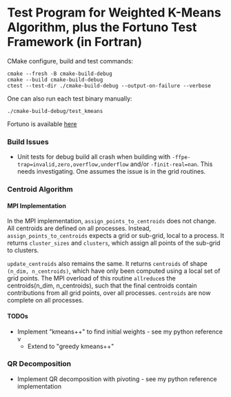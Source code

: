 # Test Program for Weighted K-Means Algorithm, plus the Fortuno Test Framework (in Fortran)

CMake configure, build and test commands:

```shell
cmake --fresh -B cmake-build-debug   
cmake --build cmake-build-debug
ctest --test-dir ./cmake-build-debug --output-on-failure --verbose
```

One can also run each test binary manually:

```shell
./cmake-build-debug/test_kmeans
```

Fortuno is available [here](https://github.com/fortuno-repos/fortuno)

### Build Issues

* Unit tests for debug build all crash when building with `-ffpe-trap=invalid,zero,overflow,underflow` and/or
  `-finit-real=nan`. This needs investigating. One assumes the issue is in the grid routines.


### Centroid Algorithm

#### MPI Implementation

In the MPI implementation, `assign_points_to_centroids` does not change. All centroids are defined on all processes.
Instead, `assign_points_to_centroids` expects a grid or sub-grid, local to a process. It returns `cluster_sizes` and `clusters`,
which assign all points of the sub-grid to clusters.

`update_centroids` also remains the same. It returns `centroids` of shape `(n_dim, n_centroids)`, which have only been computed
using a local set of grid points. The MPI overload of this routine `allreduce`s the centroids(n_dim, n_centroids), such that the
final centroids contain contributions from all grid points, over all processes. `centroids` are now complete on all processes.

#### TODOs

* Implement "kmeans++" to find initial weights - see my python reference v
  * Extend to "greedy kmeans++"

### QR Decomposition

* Implement QR decomposition with pivoting - see my python reference implementation
